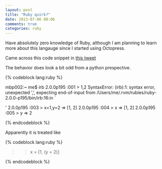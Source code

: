 ```yaml
---
layout: post
title: "Ruby quirk?"
date: 2013-07-06 08:06
comments: true
categories: ruby
---
```


Have absolutely zero knowledge of Ruby, although I am planning to learn more about this langauge since I started using Octopress.

Came across this code snippet in [this tweet](https://twitter.com/garybernhardt/status/352864696547803136)

The behavior does look a bit odd from a python prespective.

{% codeblock lang:ruby %}

mbp002:~ me$ irb
2.0.0p195 :001 > 1,2
SyntaxError: (irb):1: syntax error, unexpected ',', expecting end-of-input
    from /Users/me/.rvm/rubies/ruby-2.0.0-p195/bin/irb:16:in `<main>'
2.0.0p195 :003 > x=1,y=2
 => [1, 2] 
2.0.0p195 :004 > x
 => [1, 2] 
2.0.0p195 :005 > y
 => 2 


{% endcodeblock %}


Apparently it is treated like

{% codeblock lang:ruby %}

>> x = [1, (y = 2)]


{% endcodeblock %}
